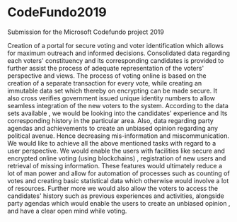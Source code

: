 # CodeFundo2019
Submission for the Microsoft Codefundo project 2019

Creation of a portal for secure voting and voter identification which allows for maximum outreach and informed decisions. Consolidated data regarding each voters' constituency and its corresponding candidates is provided to further assist the process of adequate representation of the voters' perspective and views. The process of voting online is based on the creation of a separate transaction for every vote, while creating an  immutable data set which thereby on encrypting can be made secure. It also cross verifies government issued unique identity numbers to allow seamless integration of the new voters to the system. According to the data sets available , we would be looking into the candidates' experience and 
Its corresponding history in the particular area. Also, data regarding party agendas and achievements to create an unbiased opinion regarding any political avenue. Hence decreasing mis-information and miscommunication. 
We would like to achieve all the above mentioned tasks with regard to a user perspective. We would enable the users with facilities like secure and encrypted online voting (using blockchains) , registration of new users and retrieval of missing information. These features would ultimately reduce a lot of man power and allow for automation of processes such as counting of votes and creating basic statistical data which otherwise would involve a lot of resources. Further more we would also allow the voters to access the candidates' history such as previous experiences and activities, alongside party agendas which would enable the users to create an unbiased opinion , and have a clear open mind while voting.
